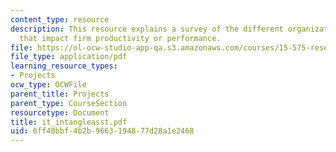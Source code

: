 ```yaml
---
content_type: resource
description: This resource explains a survey of the different organizational assets
  that impact firm productivity or performance.
file: https://ol-ocw-studio-app-qa.s3.amazonaws.com/courses/15-575-research-seminar-in-it-and-organizations-economic-perspectives-spring-2004/6ff40bbf4b2b9663194877d28a1e2468_it_intangleasst.pdf
file_type: application/pdf
learning_resource_types:
- Projects
ocw_type: OCWFile
parent_title: Projects
parent_type: CourseSection
resourcetype: Document
title: it_intangleasst.pdf
uid: 6ff40bbf-4b2b-9663-1948-77d28a1e2468
---
```

